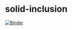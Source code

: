 # solid-inclusion
[![Binder](https://mybinder.org/badge.svg)](https://mybinder.org/v2/gh/kdarnell/solid-inclusion/master)
